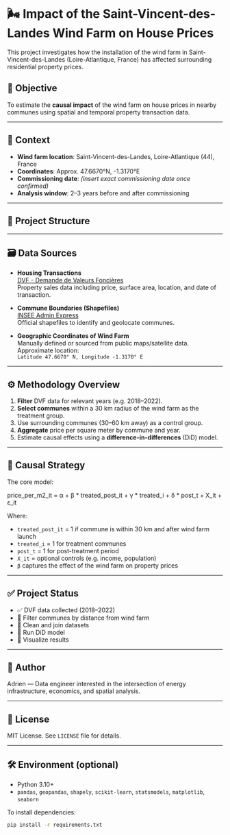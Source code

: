 # 🌬️ Impact of the Saint-Vincent-des-Landes Wind Farm on House Prices

This project investigates how the installation of the wind farm in Saint-Vincent-des-Landes (Loire-Atlantique, France) has affected surrounding residential property prices.

## 🎯 Objective

To estimate the **causal impact** of the wind farm on house prices in nearby communes using spatial and temporal property transaction data.

---

## 📍 Context

- **Wind farm location**: Saint-Vincent-des-Landes, Loire-Atlantique (44), France  
- **Coordinates**: Approx. 47.6670°N, -1.3170°E  
- **Commissioning date**: *(insert exact commissioning date once confirmed)*  
- **Analysis window**: 2–3 years before and after commissioning

---

## 📂 Project Structure


---

## 🗃️ Data Sources

- **Housing Transactions**  
  [DVF - Demande de Valeurs Foncières](https://www.data.gouv.fr/fr/datasets/demandes-de-valeurs-foncieres/)  
  Property sales data including price, surface area, location, and date of transaction.

- **Commune Boundaries (Shapefiles)**  
  [INSEE Admin Express](https://www.insee.fr/fr/information/2114819)  
  Official shapefiles to identify and geolocate communes.

- **Geographic Coordinates of Wind Farm**  
  Manually defined or sourced from public maps/satellite data. Approximate location:  
  `Latitude 47.6670° N, Longitude -1.3170° E`

---

## ⚙️ Methodology Overview

1. **Filter** DVF data for relevant years (e.g. 2018–2022).
2. **Select communes** within a 30 km radius of the wind farm as the treatment group.
3. Use surrounding communes (30–60 km away) as a control group.
4. **Aggregate** price per square meter by commune and year.
5. Estimate causal effects using a **difference-in-differences** (DiD) model.

---

## 🧪 Causal Strategy

The core model:

price_per_m2_it = α + β * treated_post_it + γ * treated_i + δ * post_t + X_it + ε_it


Where:
- `treated_post_it` = 1 if commune is within 30 km and after wind farm launch
- `treated_i` = 1 for treatment communes
- `post_t` = 1 for post-treatment period
- `X_it` = optional controls (e.g. income, population)
- `β` captures the effect of the wind farm on property prices

---

## ✅ Project Status

- ✅ DVF data collected (2018–2022)
- 🔲 Filter communes by distance from wind farm
- 🔲 Clean and join datasets
- 🔲 Run DiD model
- 🔲 Visualize results

---

## 👤 Author

Adrien — Data engineer interested in the intersection of energy infrastructure, economics, and spatial analysis.

---

## 📜 License

MIT License. See `LICENSE` file for details.

---

## 🛠️ Environment (optional)

- Python 3.10+
- `pandas`, `geopandas`, `shapely`, `scikit-learn`, `statsmodels`, `matplotlib`, `seaborn`

To install dependencies:
```bash
pip install -r requirements.txt


